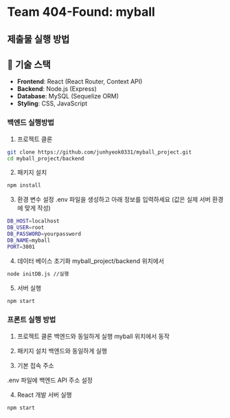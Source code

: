 # Team 404-Found: myball

## 제출물 실행 방법

## 🔧 기술 스택

- **Frontend**: React (React Router, Context API)
- **Backend**: Node.js (Express)
- **Database**: MySQL (Sequelize ORM)
- **Styling**: CSS, JavaScript

### 백엔드 실행방법

1. 프로젝트 클론

```bash
git clone https://github.com/junhyeok0331/myball_project.git
cd myball_project/backend
```

2. 패키지 설치

```bash
npm install
```

3. 환경 변수 설정
.env 파일을 생성하고 아래 정보를 입력하세요
(값은 실제 서버 환경에 맞게 작성)

```bash
DB_HOST=localhost
DB_USER=root
DB_PASSWORD=yourpassword
DB_NAME=myball
PORT=3001
```

4. 데이터 베이스 초기화
myball_project/backend 위치에서

```bash
node initDB.js //실행
```

5. 서버 실행

```bash
npm start
```

### 프론트 실행 방법

1. 프로젝트 클론
백엔드와 동일하게 실행
myball 위치에서 동작

2. 패키지 설치
백엔드와 동일하게 실행

3. 기본 접속 주소

.env 파일에 백엔드 API 주소 설정

4. React 개발 서버 실행

```bash
npm start
```
